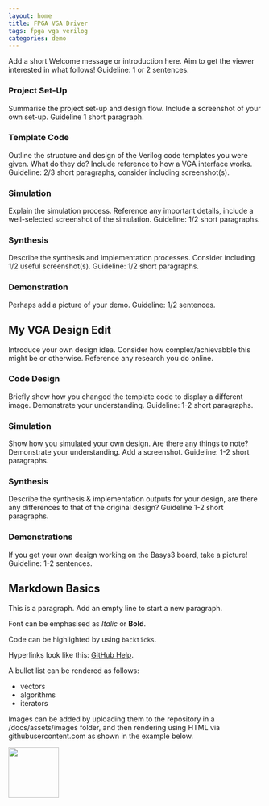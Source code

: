 ```yaml
---
layout: home
title: FPGA VGA Driver
tags: fpga vga verilog
categories: demo
---
```


Add a short Welcome message or introduction here. Aim to get the viewer interested in what follows! Guideline: 1 or 2 sentences.

### Project Set-Up
Summarise the project set-up and design flow. Include a screenshot of your own set-up. Guideline 1 short paragraph.
### Template Code
Outline the structure and design of the Verilog code templates you were given. What do they do? Include reference to how a VGA interface works. Guideline: 2/3 short paragraphs, consider including screenshot(s).
### Simulation
Explain the simulation process. Reference any important details, include a well-selected screenshot of the simulation. Guideline: 1/2 short paragraphs.
### Synthesis
Describe the synthesis and implementation processes. Consider including 1/2 useful screenshot(s). Guideline: 1/2 short paragraphs.
### Demonstration
Perhaps add a picture of your demo. Guideline: 1/2 sentences.

## My VGA Design Edit
Introduce your own design idea. Consider how complex/achievabble this might be or otherwise. Reference any research you do online.
### Code Design
Briefly show how you changed the template code to display a different image. Demonstrate your understanding. Guideline: 1-2 short paragraphs.
### Simulation
Show how you simulated your own design. Are there any things to note? Demonstrate your understanding. Add a screenshot. Guideline: 1-2 short paragraphs.
### Synthesis
Describe the synthesis & implementation outputs for your design, are there any differences to that of the original design? Guideline 1-2 short paragraphs.
### Demonstrations
If you get your own design working on the Basys3 board, take a picture! Guideline: 1-2 sentences.

## Markdown Basics
This is a paragraph. Add an empty line to start a new paragraph.

Font can be emphasised as *Italic* or **Bold**.

Code can be highlighted by using `backticks`.

Hyperlinks look like this: [GitHub Help](https://help.github.com/).

A bullet list can be rendered as follows:
- vectors
- algorithms
- iterators

Images can be added by uploading them to the repository in a /docs/assets/images folder, and then rendering using HTML via githubusercontent.com as shown in the example below.

<img src="https://raw.githubusercontent.com/melgineer/fpga-vga-verilog/main/docs/assets/images/DigitalRainDev1.png" width="100" height="100">
